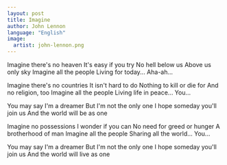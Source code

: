 ```yaml
---
layout: post
title: Imagine
author: John Lennon
language: "English"
image:
  artist: john-lennon.png
---
```

Imagine there's no heaven
It's easy if you try
No hell below us
Above us only sky
Imagine all the people
Living for today... Aha-ah...

Imagine there's no countries
It isn't hard to do
Nothing to kill or die for
And no religion, too
Imagine all the people
Living life in peace... You...

You may say I'm a dreamer
But I'm not the only one
I hope someday you'll join us
And the world will be as one

Imagine no possessions
I wonder if you can
No need for greed or hunger
A brotherhood of man
Imagine all the people
Sharing all the world... You...

You may say I'm a dreamer
But I'm not the only one
I hope someday you'll join us
And the world will live as one
